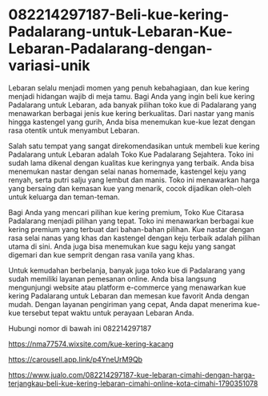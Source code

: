 # 082214297187-Beli-kue-kering-Padalarang-untuk-Lebaran-Kue-Lebaran-Padalarang-dengan-variasi-unik

Lebaran selalu menjadi momen yang penuh kebahagiaan, dan kue kering menjadi hidangan wajib di meja tamu. Bagi Anda yang ingin beli kue kering Padalarang untuk Lebaran, ada banyak pilihan toko kue di Padalarang yang menawarkan berbagai jenis kue kering berkualitas. Dari nastar yang manis hingga kastengel yang gurih, Anda bisa menemukan kue-kue lezat dengan rasa otentik untuk menyambut Lebaran.

Salah satu tempat yang sangat direkomendasikan untuk membeli kue kering Padalarang untuk Lebaran adalah Toko Kue Padalarang Sejahtera. Toko ini sudah lama dikenal dengan kualitas kue keringnya yang terbaik. Anda bisa menemukan nastar dengan selai nanas homemade, kastengel keju yang renyah, serta putri salju yang lembut dan manis. Toko ini menawarkan harga yang bersaing dan kemasan kue yang menarik, cocok dijadikan oleh-oleh untuk keluarga dan teman-teman.

Bagi Anda yang mencari pilihan kue kering premium, Toko Kue Citarasa Padalarang menjadi pilihan yang tepat. Toko ini menawarkan berbagai kue kering premium yang terbuat dari bahan-bahan pilihan. Kue nastar dengan rasa selai nanas yang khas dan kastengel dengan keju terbaik adalah pilihan utama di sini. Anda juga bisa menemukan kue sagu keju yang sangat digemari dan kue semprit dengan rasa vanila yang khas.

Untuk kemudahan berbelanja, banyak juga toko kue di Padalarang yang sudah memiliki layanan pemesanan online. Anda bisa langsung mengunjungi website atau platform e-commerce yang menawarkan kue kering Padalarang untuk Lebaran dan memesan kue favorit Anda dengan mudah. Dengan layanan pengiriman yang cepat, Anda dapat menerima kue-kue tersebut tepat waktu untuk perayaan Lebaran Anda.

Hubungi nomor di bawah ini
082214297187

https://nma77574.wixsite.com/kue-kering-kacang

https://carousell.app.link/p4YneUrM9Qb

https://www.jualo.com/082214297187-kue-lebaran-cimahi-dengan-harga-terjangkau-beli-kue-kering-lebaran-cimahi-online-kota-cimahi-1790351078

